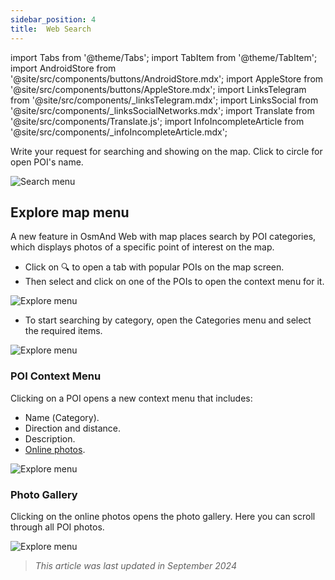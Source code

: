 ```yaml
---
sidebar_position: 4
title:  Web Search
---
```


import Tabs from '@theme/Tabs';
import TabItem from '@theme/TabItem';
import AndroidStore from '@site/src/components/buttons/AndroidStore.mdx';
import AppleStore from '@site/src/components/buttons/AppleStore.mdx';
import LinksTelegram from '@site/src/components/_linksTelegram.mdx';
import LinksSocial from '@site/src/components/_linksSocialNetworks.mdx';
import Translate from '@site/src/components/Translate.js';
import InfoIncompleteArticle from '@site/src/components/_infoIncompleteArticle.mdx';

<InfoIncompleteArticle/>

Write your request for searching and showing on the map. Click to circle for open POI's name.

![Search menu](@site/static/img/web/search.png)


## Explore map menu

A new feature in OsmAnd Web with map places search by POI categories, which displays photos of a specific point of interest on the map.

- Click on 🔍 to open a tab with popular POIs on the map screen. 
- Then select and click on one of the POIs to open the context menu for it.

![Explore menu](@site/blog/2024-07-01-web-1-01/img/explore.png)

- To start searching by category, open the Categories menu and select the required items.

![Explore menu](@site/blog/2024-07-01-web-1-01/img/explore_cat.png)

### POI Context Menu

Clicking on a POI opens a new context menu that includes:

- Name (Сategory).
- Direction and distance.
- Description.
- [Online photos](#photo-gallery).

![Explore menu](@site/blog/2024-07-01-web-1-01/img/poi_context.png)

### Photo Gallery

Clicking on the online photos opens the photo gallery. Here you can scroll through all POI photos.

![Explore menu](@site/blog/2024-07-01-web-1-01/img/poi_photo.png)

> *This article was last updated in September 2024*